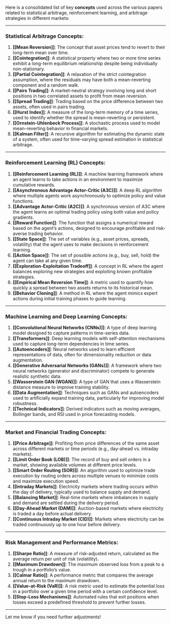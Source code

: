 Here is a consolidated list of key **concepts** used across the various papers related to statistical arbitrage, reinforcement learning, and arbitrage strategies in different markets:

---

### **Statistical Arbitrage Concepts**:
1. **[[Mean Reversion]]**: The concept that asset prices tend to revert to their long-term mean over time.
2. **[[Cointegration]]**: A statistical property where two or more time series exhibit a long-term equilibrium relationship despite being individually non-stationary.
3. **[[Partial Cointegration]]**: A relaxation of the strict cointegration assumption, where the residuals may have both a mean-reverting component and a random walk.
4. **[[Pairs Trading]]**: A market-neutral strategy involving long and short positions in two correlated assets to profit from mean reversion.
5. **[[Spread Trading]]**: Trading based on the price difference between two assets, often used in pairs trading.
6. **[[Hurst Index]]**: A measure of the long-term memory of a time series, used to identify whether the spread is mean-reverting or persistent.
7. **[[Ornstein-Uhlenbeck Process]]**: A stochastic process used to model mean-reverting behavior in financial markets.
8. **[[Kalman Filter]]**: A recursive algorithm for estimating the dynamic state of a system, often used for time-varying spread estimation in statistical arbitrage.

---

### **Reinforcement Learning (RL) Concepts**:
1. **[[Reinforcement Learning (RL)]]**: A machine learning framework where an agent learns to take actions in an environment to maximize cumulative rewards.
2. **[[Asynchronous Advantage Actor-Critic (A3C)]]**: A deep RL algorithm where multiple agents work asynchronously to optimize policy and value functions.
3. **[[Advantage Actor-Critic (A2C)]]**: A synchronous version of A3C where the agent learns an optimal trading policy using both value and policy gradients.
4. **[[Reward Function]]**: The function that assigns a numerical reward based on the agent’s actions, designed to encourage profitable and risk-averse trading behavior.
5. **[[State Space]]**: The set of variables (e.g., asset prices, spreads, volatility) that the agent uses to make decisions in reinforcement learning.
6. **[[Action Space]]**: The set of possible actions (e.g., buy, sell, hold) the agent can take at any given time.
7. **[[Exploration-Exploitation Tradeoff]]**: A concept in RL where the agent balances exploring new strategies and exploiting known profitable strategies.
8. **[[Empirical Mean Reversion Time]]**: A metric used to quantify how quickly a spread between two assets returns to its historical mean.
9. **[[Behavior Cloning]]**: A method in RL where the agent mimics expert actions during initial training phases to guide learning.

---

### **Machine Learning and Deep Learning Concepts**:
1. **[[Convolutional Neural Networks (CNNs)]]**: A type of deep learning model designed to capture patterns in time-series data.
2. **[[Transformers]]**: Deep learning models with self-attention mechanisms used to capture long-term dependencies in time series.
3. **[[Autoencoders]]**: Neural networks used to learn efficient representations of data, often for dimensionality reduction or data augmentation.
4. **[[Generative Adversarial Networks (GANs)]]**: A framework where two neural networks (generator and discriminator) compete to generate realistic synthetic data.
5. **[[Wasserstein GAN (WGAN)]]**: A type of GAN that uses a Wasserstein distance measure to improve training stability.
6. **[[Data Augmentation]]**: Techniques such as GANs and autoencoders used to artificially expand training data, particularly for improving model robustness.
7. **[[Technical Indicators]]**: Derived indicators such as moving averages, Bollinger bands, and RSI used in price forecasting models.

---

### **Market and Financial Trading Concepts**:
1. **[[Price Arbitrage]]**: Profiting from price differences of the same asset across different markets or time periods (e.g., day-ahead vs. intraday markets).
2. **[[Limit Order Book (LOB)]]**: The record of buy and sell orders in a market, showing available volumes at different price levels.
3. **[[Smart Order Routing (SOR)]]**: An algorithm used to optimize trade execution by routing orders across multiple venues to minimize costs and maximize execution speed.
4. **[[Intraday Markets]]**: Electricity markets where trading occurs within the day of delivery, typically used to balance supply and demand.
5. **[[Balancing Market]]**: Real-time markets where imbalances in supply and demand are settled during the delivery period.
6. **[[Day-Ahead Market (DAM)]]**: Auction-based markets where electricity is traded a day before actual delivery.
7. **[[Continuous Intraday Market (CID)]]**: Markets where electricity can be traded continuously up to one hour before delivery.

---

### **Risk Management and Performance Metrics**:
1. **[[Sharpe Ratio]]**: A measure of risk-adjusted return, calculated as the average return per unit of risk (volatility).
2. **[[Maximum Drawdown]]**: The maximum observed loss from a peak to a trough in a portfolio’s value.
3. **[[Calmar Ratio]]**: A performance metric that compares the average annual return to the maximum drawdown.
4. **[[Value-at-Risk (VaR)]]**: A risk metric used to estimate the potential loss in a portfolio over a given time period with a certain confidence level.
5. **[[Stop-Loss Mechanisms]]**: Automated rules that exit positions when losses exceed a predefined threshold to prevent further losses.

---

Let me know if you need further adjustments!